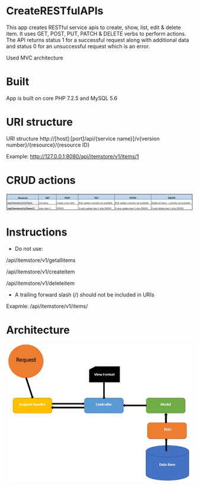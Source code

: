 # CreateRESTfulAPIs

This app creates RESTful service apis to create, show, list, edit & delete item. It uses GET, POST, PUT, PATCH & DELETE verbs to perform actions. The API returns status 1 for a successful request along with additional data and status 0 for an unsuccessful request which is an error.

Used MVC architecture


# Built
App is built on core PHP 7.2.5 and MySQL 5.6

# URI structure
URI structure http://[host]:[port]/api/{service name}]/v{version number}/{resource}/{resource ID}

Example: http://127.0.0.1:8080/api/itemstore/v1/items/1


# CRUD actions
![CURD_actions.jpg](./img/CURD_actions.jpg)

# Instructions 
* Do not use:
 
 /api/itemstore/v1/getallitems 
 
 /api/itemstore/v1/createitem
 
 /api/itemstore/v1/deleteitem
 
 * A trailing forward slash (/) should not be included in URIs

Exapmle: /api/itemstore/v1/items/       
         
     
# Architecture

![architecture_create_rest_api.jpg](./img/architecture_create_rest_api.jpg)


